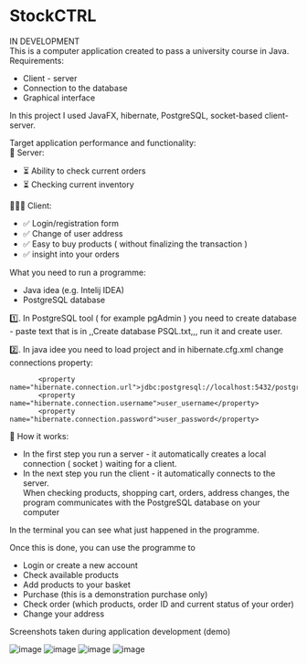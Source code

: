 # StockCTRL  
IN DEVELOPMENT  
This is a computer application created to pass a university course in Java.  
Requirements:  
- Client - server  
- Connection to the database  
- Graphical interface  

In this project I used JavaFX, hibernate, PostgreSQL, socket-based client- server.  

Target application performance and functionality:  
💼 Server:  
- ⏳ Ability to check current orders   
- ⏳ Checking current inventory

🙋🏻‍♂️ Client:  
- ✅ Login/registration form  
- ✅ Change of user address  
- ✅ Easy to buy products ( without finalizing the transaction )  
- ✅ insight into your orders  

What you need to run a programme:  
- Java idea (e.g. Intelij IDEA)  
- PostgreSQL database  
  
1️⃣. In PostgreSQL tool ( for example pgAdmin ) you need to create database - paste text that is in ,,Create database PSQL.txt,,, run it and create user.  

2️⃣. In java idee you need to load project and in hibernate.cfg.xml change connections property:
 ```
        <property name="hibernate.connection.url">jdbc:postgresql://localhost:5432/postgres</property>  
        <property name="hibernate.connection.username">user_username</property>  
        <property name="hibernate.connection.password">user_password</property>
   ```


🚀 How it works:  
- In the first step you run a server - it automatically creates a local connection ( socket ) waiting for a client.  
- In the next step you run the client - it automatically connects to the server.  
When checking products, shopping cart, orders, address changes, the program communicates with the PostgreSQL database on your computer  
  
In the terminal you can see what just happened in the programme.  
  
Once this is done, you can use the programme to  
- Login or create a new account  
- Check available products  
- Add products to your basket  
- Purchase (this is a demonstration purchase only)  
- Check order (which products, order ID and current status of your order)  
- Change your address  
  
Screenshots taken during application development (demo)  
  
![image](https://github.com/user-attachments/assets/a3558092-966c-491c-aa7c-201506159e77)
![image](https://github.com/user-attachments/assets/549e1aac-8faf-4f5a-8aa1-d2e4402dbd19)
![image](https://github.com/user-attachments/assets/7ba18ed7-f2fb-4303-a42c-171e98678262)
![image](https://github.com/user-attachments/assets/75577a6b-0abc-4522-900d-5fde32792dc4)



